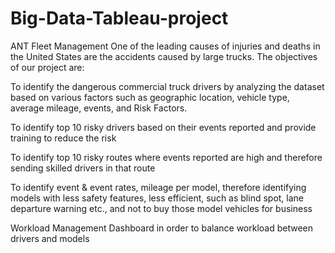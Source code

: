 # Big-Data-Tableau-project
ANT Fleet Management
One of the leading causes of injuries and deaths in the United States are the accidents caused by large trucks.
The objectives of our project are:

To identify the dangerous commercial truck drivers by analyzing the dataset based on various factors such as geographic location, vehicle type, average mileage, events, and Risk Factors.

To identify top 10 risky drivers based on their events reported and provide training to reduce the risk

To identify top 10 risky routes where events reported are high and therefore sending skilled drivers in that route

To identify event & event rates, mileage per model, therefore identifying models with less safety features, less efficient, such as blind spot, lane departure warning etc., and not to buy those model vehicles for business

Workload Management Dashboard in order to balance workload between drivers and models


